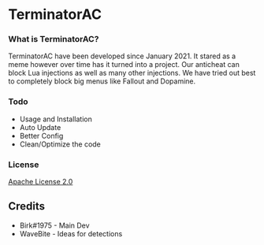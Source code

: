 

# TerminatorAC
### What is TerminatorAC?
TerminatorAC have been developed since January 2021. It stared as a meme however over time has it turned into a project. Our anticheat can block Lua injections as well as many other injections. We have tried out best to completely block big menus like Fallout and Dopamine.

### Todo
* Usage and Installation
* Auto Update
* Better Config
* Clean/Optimize the code

### License
[Apache License 2.0](https://choosealicense.com/licenses/apache-2.0/)

## Credits
* Birk#1975 - Main Dev
* WaveBite - Ideas for detections